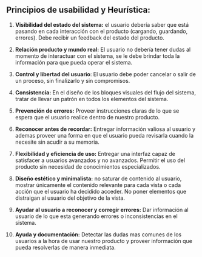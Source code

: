 ## Principios de usabilidad y Heurística:

1. **Visibilidad del estado del sistema:** el usuario debería saber que  está pasando en cada interacción con el producto (cargando, guardando,  errores). Debe recibir un feedback del estado del producto.

   

2.  **Relación producto y mundo real:** El usuario no debería tener dudas al  momento de interactuar con el sistema, se le debe brindar toda la  información para que pueda operar el sistema.

   

3.  **Control y libertad del usuario**: El usuario debe poder cancelar o salir de un proceso, sin finalizarlo y sin compromisos.

   

4. **Consistencia:** En el diseño de los bloques visuales del flujo del  sistema, tratar de llevar un patrón en todos los elementos del sistema.

   

5. **Prevención de errores:** Proveer instrucciones claras de lo que se espera que el usuario realice dentro de nuestro producto.

   

6. **Reconocer antes de recordar:** Entregar información valiosa al usuario y ademas proveer una forma en que el usuario pueda revisarla cuando la  necesite sin acudir a su memoria.

   

7. **Flexibilidad y eficiencia de uso:** Entregar una interfaz capaz de  satisfacer a usuarios avanzados y no avanzados. Permitir el uso del  producto sin necesidad de conocimientos especializados.

8. **Diseño estético y minimalista:** no saturar de contenido al usuario,  mostrar únicamente el contenido relevante para cada vista o cada acción  que el usuario ha decidido acceder. No poner elementos que distraigan al usuario del objetivo de la vista.

   

9. **Ayudar al usuario a reconocer y corregir errores:** Dar información al  usuario de lo que esta generando errores o inconsistencias en el  sistema.

   

10. **Ayuda y documentación:** Detectar las dudas mas comunes de los  usuarios a la hora de usar nuestro producto y proveer información que  pueda resolverlas de manera inmediata.
